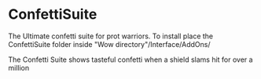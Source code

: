 # ConfettiSuite
The Ultimate confetti suite for prot warriors.
To install place the ConfettiSuite folder inside "Wow directory"/Interface/AddOns/

The Confetti Suite shows tasteful confetti when a shield slams hit for over a million

<blockquote class="imgur-embed-pub" lang="en" data-id="a/KI4gh"><a href="//imgur.com/KI4gh"></a></blockquote><script async src="//s.imgur.com/min/embed.js" charset="utf-8"></script>

